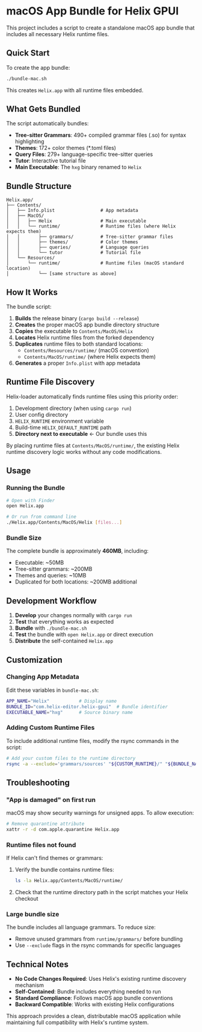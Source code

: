 # macOS App Bundle for Helix GPUI

This project includes a script to create a standalone macOS app bundle that includes all necessary Helix runtime files.

## Quick Start

To create the app bundle:

```bash
./bundle-mac.sh
```

This creates `Helix.app` with all runtime files embedded.

## What Gets Bundled

The script automatically bundles:
- **Tree-sitter Grammars**: 490+ compiled grammar files (.so) for syntax highlighting
- **Themes**: 172+ color themes (*.toml files)
- **Query Files**: 279+ language-specific tree-sitter queries
- **Tutor**: Interactive tutorial file
- **Main Executable**: The `hxg` binary renamed to `Helix`

## Bundle Structure

```
Helix.app/
├── Contents/
│   ├── Info.plist                 # App metadata
│   ├── MacOS/
│   │   ├── Helix                  # Main executable
│   │   └── runtime/               # Runtime files (where Helix expects them)
│   │       ├── grammars/          # Tree-sitter grammar files
│   │       ├── themes/            # Color themes
│   │       ├── queries/           # Language queries
│   │       └── tutor              # Tutorial file
│   └── Resources/
│       └── runtime/               # Runtime files (macOS standard location)
│           └── [same structure as above]
```

## How It Works

The bundle script:

1. **Builds** the release binary (`cargo build --release`)
2. **Creates** the proper macOS app bundle directory structure
3. **Copies** the executable to `Contents/MacOS/Helix`
4. **Locates** Helix runtime files from the forked dependency
5. **Duplicates** runtime files to both standard locations:
   - `Contents/Resources/runtime/` (macOS convention)
   - `Contents/MacOS/runtime/` (where Helix expects them)
6. **Generates** a proper `Info.plist` with app metadata

## Runtime File Discovery

Helix-loader automatically finds runtime files using this priority order:
1. Development directory (when using `cargo run`)
2. User config directory
3. `HELIX_RUNTIME` environment variable
4. Build-time `HELIX_DEFAULT_RUNTIME` path
5. **Directory next to executable** ← Our bundle uses this

By placing runtime files at `Contents/MacOS/runtime/`, the existing Helix runtime discovery logic works without any code modifications.

## Usage

### Running the Bundle

```bash
# Open with Finder
open Helix.app

# Or run from command line  
./Helix.app/Contents/MacOS/Helix [files...]
```

### Bundle Size

The complete bundle is approximately **460MB**, including:
- Executable: ~50MB
- Tree-sitter grammars: ~200MB
- Themes and queries: ~10MB
- Duplicated for both locations: ~200MB additional

## Development Workflow

1. **Develop** your changes normally with `cargo run`
2. **Test** that everything works as expected
3. **Bundle** with `./bundle-mac.sh`
4. **Test** the bundle with `open Helix.app` or direct execution
5. **Distribute** the self-contained `Helix.app`

## Customization

### Changing App Metadata

Edit these variables in `bundle-mac.sh`:

```bash
APP_NAME="Helix"           # Display name
BUNDLE_ID="com.helix-editor.helix-gpui"  # Bundle identifier
EXECUTABLE_NAME="hxg"      # Source binary name
```

### Adding Custom Runtime Files

To include additional runtime files, modify the rsync commands in the script:

```bash
# Add your custom files to the runtime directory
rsync -a --exclude='grammars/sources' "${CUSTOM_RUNTIME}/" "${BUNDLE_NAME}/Contents/Resources/runtime/"
```

## Troubleshooting

### "App is damaged" on first run

macOS may show security warnings for unsigned apps. To allow execution:

```bash
# Remove quarantine attribute
xattr -r -d com.apple.quarantine Helix.app
```

### Runtime files not found

If Helix can't find themes or grammars:

1. Verify the bundle contains runtime files:
   ```bash
   ls -la Helix.app/Contents/MacOS/runtime/
   ```

2. Check that the runtime directory path in the script matches your Helix checkout

### Large bundle size

The bundle includes all language grammars. To reduce size:
- Remove unused grammars from `runtime/grammars/` before bundling
- Use `--exclude` flags in the rsync commands for specific languages

## Technical Notes

- **No Code Changes Required**: Uses Helix's existing runtime discovery mechanism
- **Self-Contained**: Bundle includes everything needed to run
- **Standard Compliance**: Follows macOS app bundle conventions
- **Backward Compatible**: Works with existing Helix configurations

This approach provides a clean, distributable macOS application while maintaining full compatibility with Helix's runtime system.